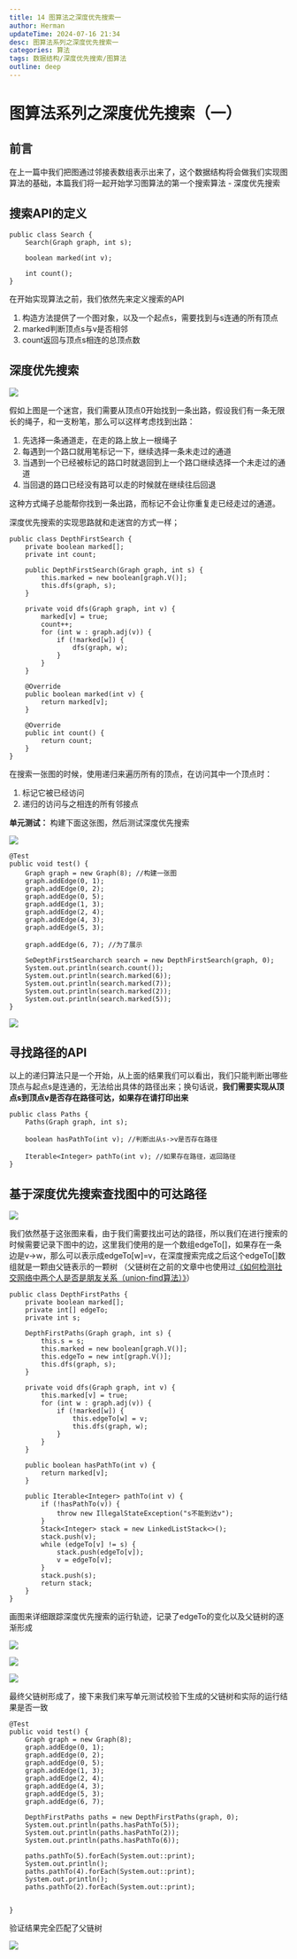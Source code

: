 ```yaml
---
title: 14 图算法之深度优先搜索一
author: Herman
updateTime: 2024-07-16 21:34
desc: 图算法系列之深度优先搜索一
categories: 算法
tags: 数据结构/深度优先搜索/图算法
outline: deep
---
```


# 图算法系列之深度优先搜索（一）

## 前言
在上一篇中我们把图通过邻接表数组表示出来了，这个数据结构将会做我们实现图算法的基础，本篇我们将一起开始学习图算法的第一个搜索算法 - 深度优先搜索


## 搜索API的定义

```
public class Search {
    Search(Graph graph, int s);

    boolean marked(int v);
    
    int count();
}
```

在开始实现算法之前，我们依然先来定义搜索的API
1. 构造方法提供了一个图对象，以及一个起点s，需要找到与s连通的所有顶点
2. marked判断顶点s与v是否相邻
3. count返回与顶点s相连的总顶点数

## 深度优先搜索
![](https://raw.githubusercontent.com/silently9527/images/main/b0e06abdd6f540978af8f3e7a6c00f15%7Etplv-k3u1fbpfcp-zoom-1.image)

假如上图是一个迷宫，我们需要从顶点0开始找到一条出路，假设我们有一条无限长的绳子，和一支粉笔，那么可以这样考虑找到出路：
1. 先选择一条通道走，在走的路上放上一根绳子
2. 每遇到一个路口就用笔标记一下，继续选择一条未走过的通道
3. 当遇到一个已经被标记的路口时就退回到上一个路口继续选择一个未走过的通道
4. 当回退的路口已经没有路可以走的时候就在继续往后回退

这种方式绳子总能帮你找到一条出路，而标记不会让你重复走已经走过的通道。

深度优先搜索的实现思路就和走迷宫的方式一样；

```
public class DepthFirstSearch {
    private boolean marked[]; 
    private int count;

    public DepthFirstSearch(Graph graph, int s) {
        this.marked = new boolean[graph.V()];
        this.dfs(graph, s);
    }

    private void dfs(Graph graph, int v) {
        marked[v] = true;
        count++;
        for (int w : graph.adj(v)) {
            if (!marked[w]) {
                dfs(graph, w);
            }
        }
    }

    @Override
    public boolean marked(int v) {
        return marked[v];
    }

    @Override
    public int count() {
        return count;
    }
}
```

在搜索一张图的时候，使用递归来遍历所有的顶点，在访问其中一个顶点时：
1. 标记它被已经访问
2. 递归的访问与之相连的所有邻接点


**单元测试：**
构建下面这张图，然后测试深度优先搜索

![](https://raw.githubusercontent.com/silently9527/images/main/7c7556f2ba204332b7d920d5b58c71d5%7Etplv-k3u1fbpfcp-zoom-1.image)

```
@Test
public void test() {
    Graph graph = new Graph(8); //构建一张图
    graph.addEdge(0, 1);
    graph.addEdge(0, 2);
    graph.addEdge(0, 5);
    graph.addEdge(1, 3);
    graph.addEdge(2, 4);
    graph.addEdge(4, 3);
    graph.addEdge(5, 3);
    
    graph.addEdge(6, 7); //为了展示

    SeDepthFirstSearcharch search = new DepthFirstSearch(graph, 0);
    System.out.println(search.count());
    System.out.println(search.marked(6));
    System.out.println(search.marked(7));
    System.out.println(search.marked(2));
    System.out.println(search.marked(5));
}

```

![](https://raw.githubusercontent.com/silently9527/images/main/322bab4a5e7e45008684ea286e9be503%7Etplv-k3u1fbpfcp-zoom-1.image)


## 寻找路径的API
以上的递归算法只是一个开始，从上面的结果我们可以看出，我们只能判断出哪些顶点与起点s是连通的，无法给出具体的路径出来；换句话说，**我们需要实现从顶点s到顶点v是否存在路径可达，如果存在请打印出来**

```
public class Paths {
    Paths(Graph graph, int s);
    
    boolean hasPathTo(int v); //判断出从s->v是否存在路径
    
    Iterable<Integer> pathTo(int v); //如果存在路径，返回路径
}
```


## 基于深度优先搜索查找图中的可达路径


![](https://raw.githubusercontent.com/silently9527/images/main/7d8547f0ac3143939aa2e5ce9ea23277%7Etplv-k3u1fbpfcp-zoom-1.image)

我们依然基于这张图来看，由于我们需要找出可达的路径，所以我们在进行搜索的时候需要记录下图中的边，这里我们使用的是一个数组edgeTo[]，如果存在一条边是v->w，那么可以表示成edgeTo[w]=v，在深度搜索完成之后这个edgeTo[]数组就是一颗由父链表示的一颗树
（父链树在之前的文章中也使用过[《如何检测社交网络中两个人是否是朋友关系（union-find算法）》](https://juejin.cn/post/6930395454739841037)）


```
public class DepthFirstPaths {
    private boolean marked[];
    private int[] edgeTo;
    private int s;

    DepthFirstPaths(Graph graph, int s) {
        this.s = s;
        this.marked = new boolean[graph.V()];
        this.edgeTo = new int[graph.V()];
        this.dfs(graph, s);
    }

    private void dfs(Graph graph, int v) {
        this.marked[v] = true;
        for (int w : graph.adj(v)) {
            if (!marked[w]) {
                this.edgeTo[w] = v;
                this.dfs(graph, w);
            }
        }
    }

    public boolean hasPathTo(int v) {
        return marked[v];
    }

    public Iterable<Integer> pathTo(int v) {
        if (!hasPathTo(v)) {
            throw new IllegalStateException("s不能到达v");
        }
        Stack<Integer> stack = new LinkedListStack<>();
        stack.push(v);
        while (edgeTo[v] != s) {
            stack.push(edgeTo[v]);
            v = edgeTo[v];
        }
        stack.push(s);
        return stack;
    }
}
```

画图来详细跟踪深度优先搜索的运行轨迹，记录了edgeTo的变化以及父链树的逐渐形成

![](https://raw.githubusercontent.com/silently9527/images/main/df521e755a8a4a2ab64e3647bfa37709%7Etplv-k3u1fbpfcp-zoom-1.image)

![](https://raw.githubusercontent.com/silently9527/images/main/708c04bce39146e9bf37c1ada3fdeba3%7Etplv-k3u1fbpfcp-zoom-1.image)

![](https://raw.githubusercontent.com/silently9527/images/main/80f4afebaec24bfba794dc66fca116de%7Etplv-k3u1fbpfcp-zoom-1.image)


最终父链树形成了，接下来我们来写单元测试校验下生成的父链树和实际的运行结果是否一致

```
@Test
public void test() {
    Graph graph = new Graph(8);
    graph.addEdge(0, 1);
    graph.addEdge(0, 2);
    graph.addEdge(0, 5);
    graph.addEdge(1, 3);
    graph.addEdge(2, 4);
    graph.addEdge(4, 3);
    graph.addEdge(5, 3);
    graph.addEdge(6, 7);

    DepthFirstPaths paths = new DepthFirstPaths(graph, 0);
    System.out.println(paths.hasPathTo(5));
    System.out.println(paths.hasPathTo(2));
    System.out.println(paths.hasPathTo(6));

    paths.pathTo(5).forEach(System.out::print);
    System.out.println();
    paths.pathTo(4).forEach(System.out::print);
    System.out.println();
    paths.pathTo(2).forEach(System.out::print);


}
```

验证结果完全匹配了父链树

![](https://raw.githubusercontent.com/silently9527/images/main/1cb5b06a5ebc4e318ac4d72e7114106b%7Etplv-k3u1fbpfcp-zoom-1.image)

